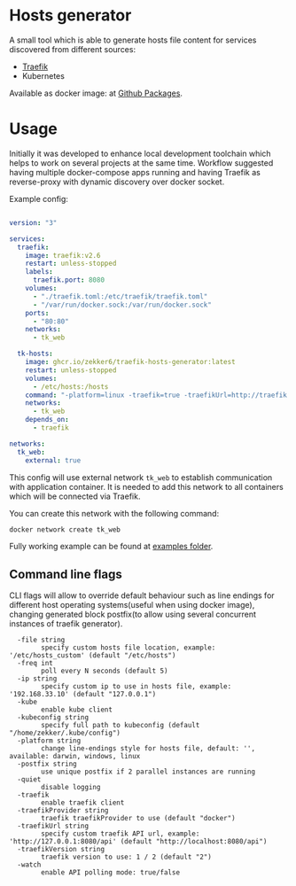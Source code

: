 # Hosts generator

A small tool which is able to generate hosts file content for services discovered from different sources:
* [Traefik](https://traefik.io)
* Kubernetes

Available as docker image: at [Github Packages](https://github.com/users/zekker6/packages/container/package/traefik-hosts-generator).

# Usage

Initially it was developed to enhance local development toolchain which helps to work on several projects at the same time. Workflow suggested having multiple docker-compose apps running and having Traefik as reverse-proxy with dynamic discovery over docker socket.

Example config:
```yaml

version: "3"

services:
  traefik:
    image: traefik:v2.6
    restart: unless-stopped
    labels:
      traefik.port: 8080
    volumes:
      - "./traefik.toml:/etc/traefik/traefik.toml"
      - "/var/run/docker.sock:/var/run/docker.sock"
    ports:
      - "80:80"
    networks:
      - tk_web

  tk-hosts:
    image: ghcr.io/zekker6/traefik-hosts-generator:latest
    restart: unless-stopped
    volumes:
      - /etc/hosts:/hosts
    command: "-platform=linux -traefik=true -traefikUrl=http://traefik:8080/api -file=/hosts -watch=true -freq=10"
    networks:
      - tk_web
    depends_on:
      - traefik

networks:
  tk_web:
    external: true
```

This config will use external network `tk_web` to establish communication with application container.
It is needed to add this network to all containers which will be connected via Traefik.

You can create this network with the following command:

```sh
docker network create tk_web
```

Fully working example can be found at [examples folder](example/).

## Command line flags

CLI flags will allow to override default behaviour such as line endings for different host operating systems(useful when using docker image), changing generated block postfix(to allow using several concurrent instances of traefik generator).

```
  -file string
    	specify custom hosts file location, example: '/etc/hosts_custom' (default "/etc/hosts")
  -freq int
    	poll every N seconds (default 5)
  -ip string
    	specify custom ip to use in hosts file, example: '192.168.33.10' (default "127.0.0.1")
  -kube
    	enable kube client
  -kubeconfig string
    	specify full path to kubeconfig (default "/home/zekker/.kube/config")
  -platform string
    	change line-endings style for hosts file, default: '', available: darwin, windows, linux
  -postfix string
    	use unique postfix if 2 parallel instances are running
  -quiet
    	disable logging
  -traefik
    	enable traefik client
  -traefikProvider string
    	traefik traefikProvider to use (default "docker")
  -traefikUrl string
    	specify custom traefik API url, example: 'http://127.0.0.1:8080/api' (default "http://localhost:8080/api")
  -traefikVersion string
    	traefik version to use: 1 / 2 (default "2")
  -watch
    	enable API polling mode: true/false
```
